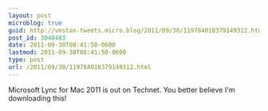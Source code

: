 ```yaml
---
layout: post
microblog: true
guid: http://vmstan-tweets.micro.blog/2011/09/30/119784018379149312.html
post_id: 3040483
date: 2011-09-30T08:41:50-0600
lastmod: 2011-09-30T08:41:50-0600
type: post
url: /2011/09/30/119784018379149312.html
---
```

Microsoft Lync for Mac 2011 is out on Technet. You better believe I'm downloading this!

